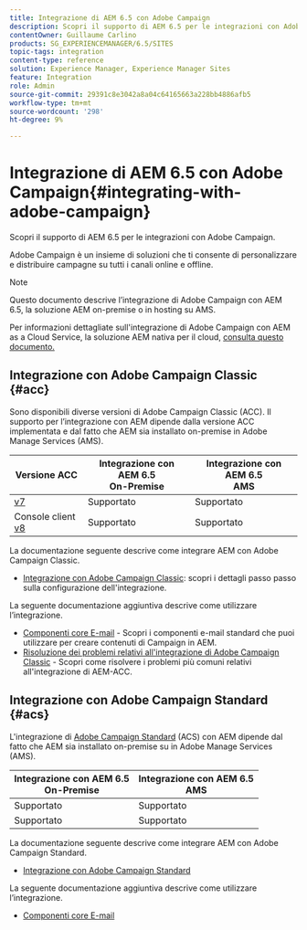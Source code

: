 ```yaml
---
title: Integrazione di AEM 6.5 con Adobe Campaign
description: Scopri il supporto di AEM 6.5 per le integrazioni con Adobe Campaign.
contentOwner: Guillaume Carlino
products: SG_EXPERIENCEMANAGER/6.5/SITES
topic-tags: integration
content-type: reference
solution: Experience Manager, Experience Manager Sites
feature: Integration
role: Admin
source-git-commit: 29391c8e3042a8a04c64165663a228bb4886afb5
workflow-type: tm+mt
source-wordcount: '298'
ht-degree: 9%

---
```



# Integrazione di AEM 6.5 con Adobe Campaign{#integrating-with-adobe-campaign}

Scopri il supporto di AEM 6.5 per le integrazioni con Adobe Campaign.

Adobe Campaign è un insieme di soluzioni che ti consente di personalizzare e distribuire campagne su tutti i canali online e offline.

>[!NOTE]
>
>Questo documento descrive l’integrazione di Adobe Campaign con AEM 6.5, la soluzione AEM on-premise o in hosting su AMS.
>
>Per informazioni dettagliate sull&#39;integrazione di Adobe Campaign con AEM as a Cloud Service, la soluzione AEM nativa per il cloud, [consulta questo documento.](https://experienceleague.adobe.com/docs/experience-manager-cloud-service/content/sites/integrations/campaign.html)

## Integrazione con Adobe Campaign Classic {#acc}

Sono disponibili diverse versioni di Adobe Campaign Classic (ACC). Il supporto per l’integrazione con AEM dipende dalla versione ACC implementata e dal fatto che AEM sia installato on-premise in Adobe Manage Services (AMS).

| Versione ACC | Integrazione con AEM 6.5 <br>On-Premise | Integrazione con AEM 6.5<br>AMS |
|---|---|---|
| [v7](https://experienceleague.adobe.com/docs/campaign-classic.html?lang=it) | Supportato | Supportato |
| Console client [v8](https://experienceleague.adobe.com/docs/campaign-v8.html?lang=it) | Supportato | Supportato |

La documentazione seguente descrive come integrare AEM con Adobe Campaign Classic.

* [Integrazione con Adobe Campaign Classic](/help/sites-administering/campaignonpremise.md): scopri i dettagli passo passo sulla configurazione dell&#39;integrazione.

La seguente documentazione aggiuntiva descrive come utilizzare l’integrazione.

* [Componenti core E-mail](https://experienceleague.adobe.com/docs/experience-manager-core-components/using/email/introduction.html) - Scopri i componenti e-mail standard che puoi utilizzare per creare contenuti di Campaign in AEM.
* [Risoluzione dei problemi relativi all&#39;integrazione di Adobe Campaign Classic](/help/sites-administering/troubleshooting-campaignintegration.md) - Scopri come risolvere i problemi più comuni relativi all&#39;integrazione di AEM-ACC.

## Integrazione con Adobe Campaign Standard {#acs}

L&#39;integrazione di [Adobe Campaign Standard](https://experienceleague.adobe.com/docs/campaign-standard.html?lang=it) (ACS) con AEM dipende dal fatto che AEM sia installato on-premise su in Adobe Manage Services (AMS).

| Integrazione con AEM 6.5 <br>On-Premise | Integrazione con AEM 6.5<br>AMS |
|---|---|
| Supportato | Supportato |
| Supportato | Supportato |

La documentazione seguente descrive come integrare AEM con Adobe Campaign Standard.

* [Integrazione con Adobe Campaign Standard](/help/sites-administering/campaignstandard.md)

La seguente documentazione aggiuntiva descrive come utilizzare l’integrazione.

* [Componenti core E-mail](https://experienceleague.adobe.com/docs/experience-manager-core-components/using/email/introduction.html)
